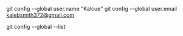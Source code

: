 git config --global user.name "Kalcue"
git config --global user.email kalebsmith372@gmail.com

git config --global --list 